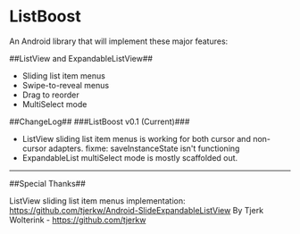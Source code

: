 ListBoost
=========

An Android library that will implement these major features:

##ListView and ExpandableListView##
  - Sliding list item menus
  - Swipe-to-reveal menus
  - Drag to reorder  
  - MultiSelect mode


##ChangeLog##
###ListBoost v0.1 (Current)###
  - ListView sliding list item menus is working for both cursor and non-cursor adapters. 
      fixme: saveInstanceState isn't functioning
  - ExpandableList multiSelect mode is mostly scaffolded out.



******************
 ##Special Thanks##

ListView sliding list item menus implementation:
https://github.com/tjerkw/Android-SlideExpandableListView
By Tjerk Wolterink - https://github.com/tjerkw
